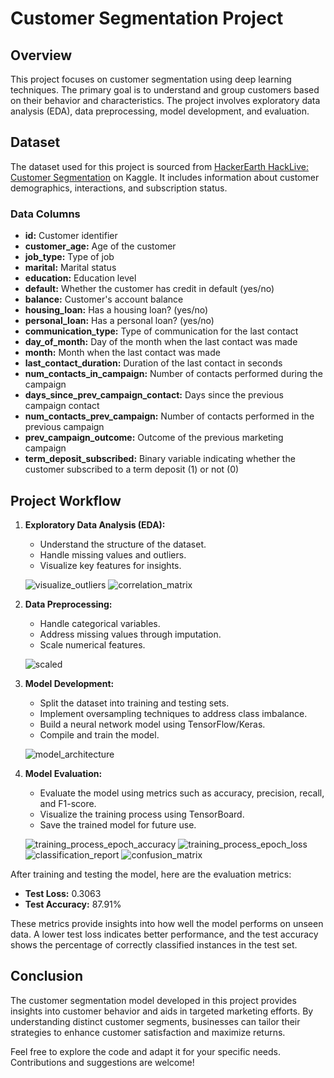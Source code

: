 # Customer Segmentation Project

## Overview

This project focuses on customer segmentation using deep learning techniques. The primary goal is to understand and group customers based on their behavior and characteristics. The project involves exploratory data analysis (EDA), data preprocessing, model development, and evaluation.

## Dataset

The dataset used for this project is sourced from [HackerEarth HackLive: Customer Segmentation](https://www.kaggle.com/dataset_name) on Kaggle. It includes information about customer demographics, interactions, and subscription status.

### Data Columns

- **id:** Customer identifier
- **customer_age:** Age of the customer
- **job_type:** Type of job
- **marital:** Marital status
- **education:** Education level
- **default:** Whether the customer has credit in default (yes/no)
- **balance:** Customer's account balance
- **housing_loan:** Has a housing loan? (yes/no)
- **personal_loan:** Has a personal loan? (yes/no)
- **communication_type:** Type of communication for the last contact
- **day_of_month:** Day of the month when the last contact was made
- **month:** Month when the last contact was made
- **last_contact_duration:** Duration of the last contact in seconds
- **num_contacts_in_campaign:** Number of contacts performed during the campaign
- **days_since_prev_campaign_contact:** Days since the previous campaign contact
- **num_contacts_prev_campaign:** Number of contacts performed in the previous campaign
- **prev_campaign_outcome:** Outcome of the previous marketing campaign
- **term_deposit_subscribed:** Binary variable indicating whether the customer subscribed to a term deposit (1) or not (0)

## Project Workflow

1. **Exploratory Data Analysis (EDA):**
   - Understand the structure of the dataset.
   - Handle missing values and outliers.
   - Visualize key features for insights.

   ![visualize_outliers](https://github.com/UmarQayyum16/Customer-Segmentation-with-Deep-Learning/assets/149918632/35c0f1f8-e21b-4616-9307-09b3daca54a3)
   ![correlation_matrix](https://github.com/UmarQayyum16/Customer-Segmentation-with-Deep-Learning/assets/149918632/96a8843b-c62c-4a76-8d5a-b3aabc4ffcaa)


2. **Data Preprocessing:**
   - Handle categorical variables.
   - Address missing values through imputation.
   - Scale numerical features.
     
   ![scaled](https://github.com/UmarQayyum16/Customer-Segmentation-with-Deep-Learning/assets/149918632/c47d681f-01c6-4141-9cd9-9eac5f1d4848)

3. **Model Development:**
   - Split the dataset into training and testing sets.
   - Implement oversampling techniques to address class imbalance.
   - Build a neural network model using TensorFlow/Keras.
   - Compile and train the model.
     
   ![model_architecture](https://github.com/UmarQayyum16/Customer-Segmentation-with-Deep-Learning/assets/149918632/1f0b6657-1613-4544-8a58-1793801ab880)

4. **Model Evaluation:**
   - Evaluate the model using metrics such as accuracy, precision, recall, and F1-score.
   - Visualize the training process using TensorBoard.
   - Save the trained model for future use.

   ![training_process_epoch_accuracy](https://github.com/UmarQayyum16/Customer-Segmentation-with-Deep-Learning/assets/149918632/402930cb-9b0c-4941-85b8-54efc92a78dd)
   ![training_process_epoch_loss](https://github.com/UmarQayyum16/Customer-Segmentation-with-Deep-Learning/assets/149918632/b97a62f4-56e5-4629-a062-bbd2ec387aae)
   ![classification_report](https://github.com/UmarQayyum16/Customer-Segmentation-with-Deep-Learning/assets/149918632/ae155e19-73e3-4bce-9af0-c9fe3ccf2303)
   ![confusion_matrix](https://github.com/UmarQayyum16/Customer-Segmentation-with-Deep-Learning/assets/149918632/e7de4b01-d17e-443e-b6f3-751feada5b5b)

After training and testing the model, here are the evaluation metrics:

- **Test Loss:** 0.3063
- **Test Accuracy:** 87.91%

These metrics provide insights into how well the model performs on unseen data. A lower test loss indicates better performance, and the test accuracy shows the percentage of correctly classified instances in the test set.

## Conclusion

The customer segmentation model developed in this project provides insights into customer behavior and aids in targeted marketing efforts. By understanding distinct customer segments, businesses can tailor their strategies to enhance customer satisfaction and maximize returns.

Feel free to explore the code and adapt it for your specific needs. Contributions and suggestions are welcome!
